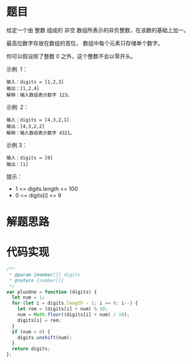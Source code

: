 # 题目

给定一个由 整数 组成的 非空 数组所表示的非负整数，在该数的基础上加一。

最高位数字存放在数组的首位， 数组中每个元素只存储单个数字。

你可以假设除了整数 0 之外，这个整数不会以零开头。

示例  1：

```
输入：digits = [1,2,3]
输出：[1,2,4]
解释：输入数组表示数字 123。
```

示例  2：

```
输入：digits = [4,3,2,1]
输出：[4,3,2,2]
解释：输入数组表示数字 4321。
```

示例 3：

```
输入：digits = [0]
输出：[1]
```

提示：

- 1 <= digits.length <= 100
- 0 <= digits[i] <= 9

# 解题思路

# 代码实现

```javascript
/**
 * @param {number[]} digits
 * @return {number[]}
 */
var plusOne = function (digits) {
  let num = 1;
  for (let i = digits.length - 1; i >= 0; i--) {
    let rem = (digits[i] + num) % 10;
    num = Math.floor((digits[i] + num) / 10);
    digits[i] = rem;
  }
  if (num > 0) {
    digits.unshift(num);
  }
  return digits;
};
```
